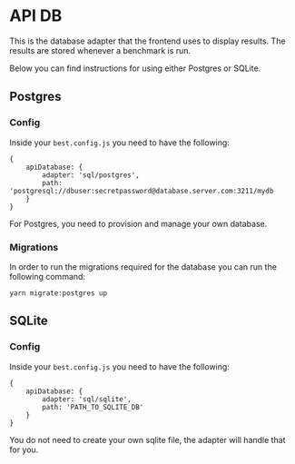 # API DB

This is the database adapter that the frontend uses to display results. The results are stored whenever a benchmark is run.

Below you can find instructions for using either Postgres or SQLite.

## Postgres

### Config
Inside your `best.config.js` you need to have the following:
```
{
    apiDatabase: {
        adapter: 'sql/postgres',
        path: 'postgresql://dbuser:secretpassword@database.server.com:3211/mydb
    }
}
```

For Postgres, you need to provision and manage your own database.

### Migrations
In order to run the migrations required for the database you can run the following command:

```
yarn migrate:postgres up
```

## SQLite

### Config
Inside your `best.config.js` you need to have the following:
```
{
    apiDatabase: {
        adapter: 'sql/sqlite',
        path: 'PATH_TO_SQLITE_DB'
    }
}
```

You do not need to create your own sqlite file, the adapter will handle that for you.